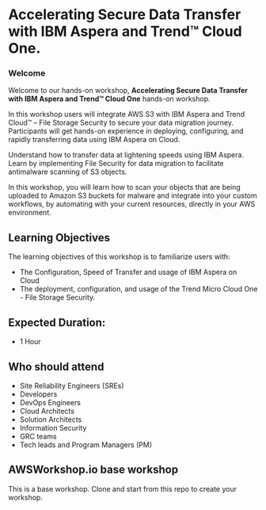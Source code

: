 # Accelerating Secure Data Transfer with IBM Aspera and Trend™ Cloud One.

### Welcome

Welcome to our hands-on workshop, **Accelerating Secure Data Transfer with IBM Aspera and Trend™ Cloud One** hands-on workshop.

In this workshop users will integrate AWS S3 with IBM Aspera and Trend Cloud™ – File Storage Security to secure your data migration journey. Participants will get hands-on experience in deploying, configuring, and rapidly transferring data using IBM Aspera on Cloud.

Understand how to transfer data at lightening speeds using IBM Aspera.
Learn by implementing File Security for data migration to facilitate antimalware scanning of S3 objects.

In this workshop, you will learn how to scan your objects that are being uploaded to Amazon S3 buckets for malware and integrate into your custom workflows, by automating with your current resources, directly in your AWS environment.


## Learning Objectives
The learning objectives of this workshop is to familiarize users with: 
- The Configuration, Speed of Transfer and usage of IBM Aspera on Cloud
- The deployment, configuration, and usage of the Trend Micro Cloud One - File Storage Security.

## Expected Duration:
- 1 Hour

## Who should attend
- Site Reliability Engineers (SREs)
- Developers
- DevOps Engineers
- Cloud Architects
- Solution Architects
- Information Security
- GRC teams
- Tech leads and Program Managers (PM)


## AWSWorkshop.io base workshop 

This is a base workshop.  Clone and start from this repo to create your workshop.


